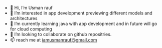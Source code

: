 - 👋 Hi, I’m Usman rauf
- 👀 I’m interested in app development previewing different models and architectures
- 🌱 I’m currently learning java with app development and in future will go for cloud computing
- 💞️ I’m looking to collaborate on github repositries.
- 📫 reach me at iamusmanrauf@gmail.com


